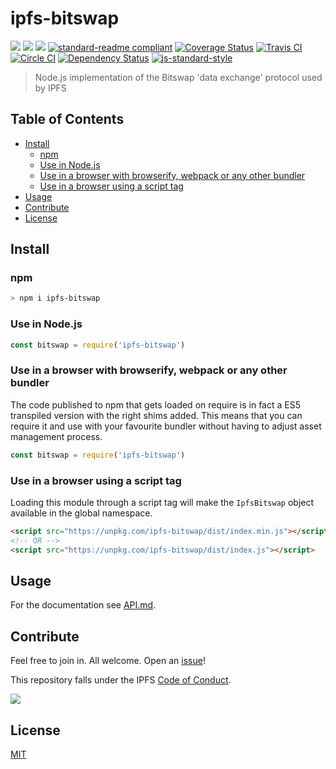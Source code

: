 # ipfs-bitswap

[![](https://img.shields.io/badge/made%20by-Protocol%20Labs-blue.svg?style=flat-square)](http://ipn.io)
[![](https://img.shields.io/badge/project-IPFS-blue.svg?style=flat-square)](http://ipfs.io/)
[![](https://img.shields.io/badge/freenode-%23ipfs-blue.svg?style=flat-square)](http://webchat.freenode.net/?channels=%23ipfs)
[![standard-readme compliant](https://img.shields.io/badge/standard--readme-OK-green.svg?style=flat-square)](https://github.com/RichardLitt/standard-readme)
[![Coverage Status](https://coveralls.io/repos/github/ipfs/js-ipfs-bitswap/badge.svg?branch=master)](https://coveralls.io/github/ipfs/js-ipfs-bitswap?branch=master)
[![Travis CI](https://travis-ci.org/ipfs/js-ipfs-bitswap.svg?branch=master)](https://travis-ci.org/ipfs/js-ipfs-bitswap)
[![Circle CI](https://circleci.com/gh/ipfs/js-ipfs-bitswap.svg?style=svg)](https://circleci.com/gh/ipfs/js-ipfs-bitswap)
[![Dependency Status](https://david-dm.org/ipfs/js-ipfs-bitswap.svg?style=flat-square)](https://david-dm.org/ipfs/js-ipfs-bitswap) [![js-standard-style](https://img.shields.io/badge/code%20style-standard-brightgreen.svg?style=flat-square)](https://github.com/feross/standard)

> Node.js implementation of the Bitswap 'data exchange' protocol used by IPFS

## Table of Contents

- [Install](#install)
  - [npm](#npm)
  - [Use in Node.js](#use-in-nodejs)
  - [Use in a browser with browserify, webpack or any other bundler](#use-in-a-browser-with-browserify-webpack-or-any-other-bundler)
  - [Use in a browser using a script tag](#use-in-a-browser-using-a-script-tag)
- [Usage](#usage)
- [Contribute](#contribute)
- [License](#license)

## Install

### npm

```sh
> npm i ipfs-bitswap
```

### Use in Node.js

```js
const bitswap = require('ipfs-bitswap')
```

### Use in a browser with browserify, webpack or any other bundler

The code published to npm that gets loaded on require is in fact a ES5 transpiled version with the right shims added. This means that you can require it and use with your favourite bundler without having to adjust asset management process.

```js
const bitswap = require('ipfs-bitswap')
```

### Use in a browser using a script tag

Loading this module through a script tag will make the `IpfsBitswap` object available in the global namespace.

```html
<script src="https://unpkg.com/ipfs-bitswap/dist/index.min.js"></script>
<!-- OR -->
<script src="https://unpkg.com/ipfs-bitswap/dist/index.js"></script>
```

## Usage

For the documentation see [API.md](API.md).

## Contribute

Feel free to join in. All welcome. Open an [issue](https://github.com/ipfs/js-ipfs-bitswap/issues)!

This repository falls under the IPFS [Code of Conduct](https://github.com/ipfs/community/blob/master/code-of-conduct.md).

[![](https://cdn.rawgit.com/jbenet/contribute-ipfs-gif/master/img/contribute.gif)](https://github.com/ipfs/community/blob/master/contributing.md)

## License

[MIT](LICENSE)
